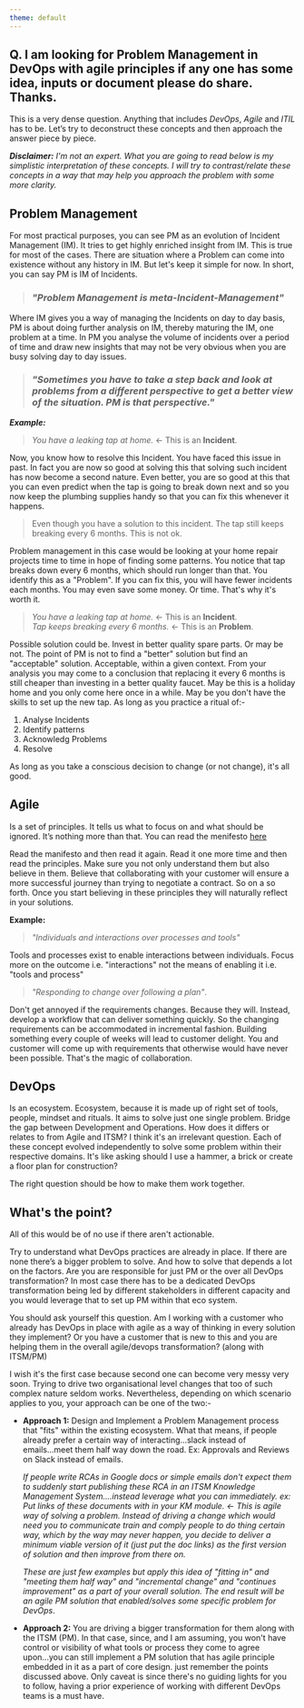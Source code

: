 ```yaml
---
theme: default
---
```


## Q. I am looking for Problem Management in DevOps with agile principles if any one has some idea, inputs or document please do share. Thanks.

This is a very dense question. Anything that includes _DevOps_, _Agile_ and _ITIL_ has to be. Let’s try to deconstruct these concepts and then approach the answer piece by piece.

**_Disclaimer:_** _I'm not an expert. What you are going to read below is my simplistic interpretation of these concepts. I will try to contrast/relate these concepts in a way that may help you approach the problem with some more clarity._

## Problem Management

For most practical purposes, you can see PM as an evolution of Incident Management (IM). It tries to get highly enriched insight from IM. This is true for most of the cases. There are situation where a Problem can come into existence without any history in IM. But let's keep it simple for now. In short, you can say PM is IM of Incidents.

> ### _"Problem Management is meta-Incident-Management"_

Where IM gives you a way of managing the Incidents on day to day basis, PM is about doing further analysis on IM, thereby maturing the IM, one problem at a time. In PM you analyse the volume of incidents over a period of time and draw new insights that may not be very obvious when you are busy solving day to day issues.

> ### _"Sometimes you have to take a step back and look at problems from a different perspective to get a better view of the situation. PM is that perspective."_

**_Example:_**

> _You have a leaking tap at home._ <- This is an **Incident**.

Now, you know how to resolve this Incident. You have faced this issue in past. In fact you are now so good at solving this that solving such incident has now become a second nature. Even better, you are so good at this that you can even predict when the tap is going to break down next and so you now keep the plumbing supplies handy so that you can fix this whenever it happens.

> Even though you have a solution to this incident. The tap still keeps breaking every 6 months. This is not ok.

Problem management in this case would be looking at your home repair projects time to time in hope of finding some patterns. You notice that tap breaks down every 6 months, which should run longer than that. You identify this as a "Problem". If you can fix this, you will have fewer incidents each months. You may even save some money. Or time. That's why it's worth it.

> _You have a leaking tap at home._ <- This is an **Incident**.  
> _Tap keeps breaking every 6 months._ <- This is an **Problem**.

Possible solution could be. Invest in better quality spare parts. Or may be not. The point of PM is not to find a "better" solution but find an "acceptable" solution. Acceptable, within a given context. From your analysis you may come to a conclusion that replacing it every 6 months is still cheaper than investing in a better quality faucet. May be this is a holiday home and you only come here once in a while. May be you don't have the skills to set up the new tap. As long as you practice a ritual of:-

1.  Analyse Incidents
2.  Identify patterns
3.  Acknowledg Problems
4.  Resolve

As long as you take a conscious decision to change (or not change), it's all good.

## Agile

Is a set of principles. It tells us what to focus on and what should be ignored. It’s nothing more than that. You can read the menifesto [here](https://agilemanifesto.org/)

Read the manifesto and then read it again. Read it one more time and then read the principles. Make sure you not only understand them but also believe in them. Believe that collaborating with your customer will ensure a more successful journey than trying to negotiate a contract. So on a so forth. Once you start believing in these principles they will naturally reflect in your solutions.

**Example:**

> _"Individuals and interactions over processes and tools"_

Tools and processes exist to enable interactions between individuals. Focus more on the outcome i.e. "interactions" not the means of enabling it i.e. "tools and process"

> _"Responding to change over following a plan"_.

Don't get annoyed if the requirements changes. Because they will. Instead, develop a workflow that can deliver something quickly. So the changing requirements can be accommodated in incremental fashion. Building something every couple of weeks will lead to customer delight. You and customer will come up with requirements that otherwise would have never been possible. That's the magic of collaboration.

## DevOps

Is an ecosystem. Ecosystem, because it is made up of right set of tools, people, mindset and rituals. It aims to solve just one single problem. Bridge the gap between Development and Operations. How does it differs or relates to from Agile and ITSM? I think it's an irrelevant question. Each of these concept evolved independently to solve some problem within their respective domains. It's like asking should I use a hammer, a brick or create a floor plan for construction?

The right question should be how to make them work together.

## What's the point?

All of this would be of no use if there aren't actionable.

Try to understand what DevOps practices are already in place. If there are none there’s a bigger problem to solve. And how to solve that depends a lot on the factors. Are you are responsible for just PM or the over all DevOps transformation? In most case there has to be a dedicated DevOps transformation being led by different stakeholders in different capacity and you would leverage that to set up PM within that eco system.

You should ask yourself this question. Am I working with a customer who already has DevOps in place with agile as a way of thinking in every solution they implement? Or you have a customer that is new to this and you are helping them in the overall agile/devops transformation? (along with ITSM/PM)

I wish it's the first case because second one can become very messy very soon. Trying to drive two organisational level changes that too of such complex nature seldom works. Nevertheless, depending on which scenario applies to you, your approach can be one of the two:-

- **Approach 1:** Design and Implement a Problem Management process that "fits" within the existing ecosystem. What that means, if people already prefer a certain way of interacting...slack instead of emails...meet them half way down the road. Ex: Approvals and Reviews on Slack instead of emails.

  _If people write RCAs in Google docs or simple emails don't expect them to suddenly start publishing these RCA in an ITSM Knowledge Management System....instead leverage what you can immediately. ex: Put links of these documents with in your KM module. <- This is agile way of solving a problem. Instead of driving a change which would need you to communicate train and comply people to do thing certain way, which by the way may never happen, you decide to deliver a minimum viable version of it (just put the doc links) as the first version of solution and then improve from there on._

  _These are just few examples but apply this idea of "fitting in" and "meeting them half way" and "incremental change" and "continues improvement" as a part of your overall solution. The end result will be an agile PM solution that enabled/solves some specific problem for DevOps_.

- **Approach 2:** You are driving a bigger transformation for them along with the ITSM (PM). In that case, since, and I am assuming, you won't have control or visibility of what tools or process they come to agree upon...you can still implement a PM solution that has agile principle embedded in it as a part of core design. just remember the points discussed above. Only caveat is since there's no guiding lights for you to follow, having a prior experience of working with different DevOps teams is a must have.
